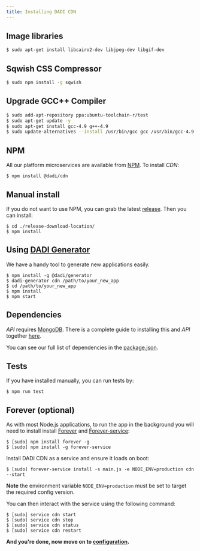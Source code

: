 ```yaml
---
title: Installing DADI CDN
---
```


## Image libraries

```bash
$ sudo apt-get install libcairo2-dev libjpeg-dev libgif-dev
```

## Sqwish CSS Compressor

```bash
$ sudo npm install -g sqwish
```

## Upgrade GCC++ Compiler

```bash
$ sudo add-apt-repository ppa:ubuntu-toolchain-r/test
$ sudo apt-get update -y
$ sudo apt-get install gcc-4.9 g++-4.9
$ sudo update-alternatives --install /usr/bin/gcc gcc /usr/bin/gcc-4.9 60 --slave /usr/bin/g++ g++ /usr/bin/g++-4.9
```

## NPM

All our platform microservices are available from [NPM](https://www.npmjs.com/). To install *CDN*:

```
$ npm install @dadi/cdn
```

## Manual install

If you do not want to use NPM, you can grab the latest [release](https://github.com/dadi/cdn/releases). Then you can install:

```
$ cd ./release-download-location/
$ npm install
```

## Using [DADI Generator](https://github.com/dadi/generator)

We have a handy tool to generate new applications easily.

```
$ npm install -g @dadi/generator
$ dadi-generator cdn /path/to/your_new_app
$ cd /path/to/your_new_app
$ npm install
$ npm start
```

## Dependencies

*API* requires [MongoDB](https://www.mongodb.com/). There is a complete guide to installing this and *API* together [here]().

You can see our full list of dependencies in the [package.json](https://github.com/dadi/cdn/blob/master/package.json).

## Tests

If you have installed manually, you can run tests by:

```
$ npm run test
```

## Forever (optional)

As with most Node.js applications, to run the app in the background you will need to install install [Forever](https://github.com/nodejitsu/forever) and [Forever-service](https://github.com/zapty/forever-service):

```
$ [sudo] npm install forever -g
$ [sudo] npm install -g forever-service
```

Install DADI CDN as a service and ensure it loads on boot:

```
$ [sudo] forever-service install -s main.js -e NODE_ENV=production cdn --start
```

**Note** the environment variable `NODE_ENV=production` must be set to target the required config version.

You can then interact with the service using the following command:

```
$ [sudo] service cdn start
$ [sudo] service cdn stop
$ [sudo] service cdn status
$ [sudo] service cdn restart
```

**And you're done, now move on to [configuration](/cdn/getting-started/configuration/).**
